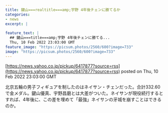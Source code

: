 ```yaml
---
title: 鍵山===realtitle===amp;宇野 4年後チェンに勝てるか
categories:
- news
excerpt: |
  
feature_text: |
  ## 鍵山===title===amp;宇野 4年後チェンに勝てる...
  Thu, 10 Feb 2022 23:03:00 GMT
feature_image: "https://picsum.photos/2560/600?image=733"
image: "https://picsum.photos/2560/600?image=733"
---
```


[https://news.yahoo.co.jp/pickup/6417877?source=rss](https://news.yahoo.co.jp/pickup/6417877?source=rss)
posted on Thu, 10 Feb 2022 23:03:00 GMT

<!--more-->

北京五輪の男子フィギュアを制したのはネイサン・チェンだった。合計332.60で金メダル。鍵山優真、宇野昌磨とは大差がついた。ネイサンが現役続行するとすれば、4年後に、この差を埋めて「最強」ネイサンの牙城を崩すことはできるのか。
